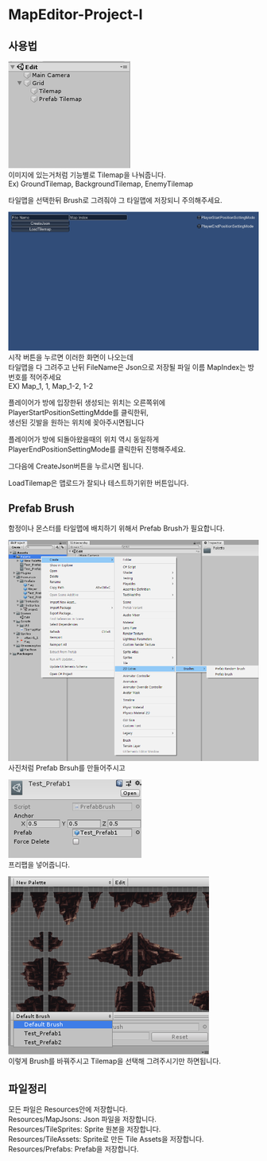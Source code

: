 # MapEditor-Project-I

## 사용법
![Tilemap](Images/Tilemap.png)<br>
이미지에 있는거처럼 기능별로 Tilemap을 나눠줍니다.<br>
Ex) GroundTilemap, BackgroundTilemap, EnemyTilemap<br>

타일맵을 선택한뒤 Brush로 그려줘야 그 타일맵에 저장되니 주의해주세요.<br>

![GameScene](Images/GameScene.png)<br>
시작 버튼을 누르면 이러한 화면이 나오는데<br>
타일맵을 다 그려주고 난뒤 FileName은 Json으로 저장될 파일 이름 MapIndex는 방번호를 적어주세요<br>
EX) Map_1, 1, Map_1-2, 1-2<br>

플레이어가 방에 입장한뒤 생성되는 위치는 오른쪽위에 PlayerStartPositionSettingMdde를 클릭한뒤,<br>
생선된 깃발을 원하는 위치에 꽂아주시면됩니다<br>

플레이어가 방에 되돌아왔을때의 위치 역시 동일하게 PlayerEndPositionSettingMode를 클릭한뒤 진행해주세요.<br>

그다음에 CreateJson버튼을 누르시면 됩니다.<br>

LoadTilemap은 맵로드가 잘되나 테스트하기위한 버튼입니다.<br>

## Prefab Brush
함정이나 몬스터를 타일맵에 배치하기 위해서 Prefab Brush가 필요합니다.<br>

![PrefabBrush](Images/PrefabBrush.png)<br>
사진처럼 Prefab Brsuh를 만들어주시고<br>

![PrefabBrushSetting](Images/PrefabBrushSetting.png)<br>
프리팹을 넣어줍니다.<br>

![ChangeBrush](Images/ChangeBrush.png)<br>
이렇게 Brush를 바꿔주시고 Tilemap을 선택해 그려주시기만 하면됩니다.<br>

## 파일정리
모든 파일은 Resources안에 저장합니다.<br>
Resources/MapJsons: Json 파일을 저장합니다. <br>
Resources/TileSprites: Sprite 원본을 저장합니다.<br>
Resources/TileAssets: Sprite로 만든 Tile Assets을 저장합니다.<br>
Resources/Prefabs: Prefab을 저장합니다.<br>
